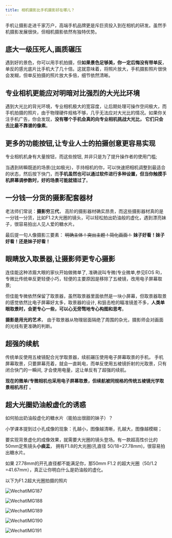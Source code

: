 ```yaml
---
title: 相机摄影比手机摄影好在哪儿？
---
```



手机让摄影走进千家万户，高端手机品牌更是斥巨资投入到在相机的研发。虽然手机摄影发展很快，但相机摄影依然有独特优势。



## 底大一级压死人,画质碾压



遇到好的景色，你可以用手机拍摄，但**如果景色足够美，你一定后悔没有带单反**，单反的感光底片比手机大了几十倍。这就意味着，将照片放大，手机摄影照片很快会发糊，但单反拍摄的照片放大多倍，细节依然清晰。



## 专业相机更能应对明暗对比强烈的大光比环境



遇到大光比的背光环境，专业相机极大的宽容度，让后期处理可操作空间极大，而手机拍摄的照片，由于物理硬件规格不够，几乎无法应对大光比的情况。如果你关注手机广告，你会发现，**没有哪个手机会真的向专业相机挑战大光比， 它们只会去比最不靠谱的像素**。



## 更多的功能按钮,让专业人士的拍摄创意更容易实现



专业相机机身有大量按钮，而这些按钮, 并非只是为了提升操作者的使用门槛;

当遇到转瞬既逝的场景(比如极光)，手持相机的你，可以快速把相机调整到最适合的状态，然后按下快门，而**手机虽然也可以通过软件进行多种设置，但当你触摸手机屏幕调参数时，好的场景可能就错过了**。




## 一分钱一分货的摄影配套器材


老法师们常说：**摄影穷三代**， 高阶的摄影器材确实昂贵，而这些摄影器材真的是一分钱一分货，比如F1.2大光圈的镜头，可以轻松拍出奶油般的虚化，遇到漂亮妹子，很容易拍出人见人爱的糖水片。

最后提一句人像摄影三要素： ~~明确主体！突出主题！简化画面！~~ **妹子好看！妹子好看！还是妹子好看！**



## 眼睛放入取景器,让摄影师更专心摄影



连佳能这种浓眉大眼的家伙开始做微单了, 准确说叫专微(专业微单,参见EOS R)，专微比传统单反更轻便小巧，轻便的主要原因是移除了五棱镜，改用电子屏幕取景;

但佳能专微依然保留了取景器，虽然取景器里面依然是一块小屏幕，但取景器取景的感觉依然比电子屏幕好太多，取景器的设计, 和狙击枪的瞄准镜差不多，**人类单眼取景时，会更专心一些，可以心无旁骛地专心构图和思考**。

**摄影是用光的艺术**， 由于取景器从物理层面隔绝了周围的杂光，摄影师会对画面的光线有更准确的判断。



## 超强的续航 




传统单反使用五棱镜配合光学取景器，续航碾压使用电子屏幕取景的手机， 手机屏幕取景，只要屏幕亮着，就会一直耗电，而单反使用五棱镜折射的光取景，只有闭合快门的一瞬间, 才会使用电量，这让单反有了超强的续航。

**现在的微单/专微相机也采用电子屏幕取景，但续航被同规格的传统五棱镜光学取景相机吊打** 。





## 超大光圈奶油般虚化的诱惑



如何拍出奶油般虚化的糖水片（能拍出很甜的妹子）？

小学课本提到过小孔成像的现象：孔越小，图像越清晰，孔越大，图像越模糊；

要实现背景虚化的成像效果，就需要大光圈的镜头登场。有一款超高性价比的50mm定焦镜头**小痰盂**， 拥有F1.8的大光圈(孔直径  50/18=27.78mm)，很容易拍出糖水片。

如果 27.78mm的开孔直径都不能满足你，那50mm  F1.2 的超大光圈（50/1.2 =41.67mm），真正让你明白什么是奶油般的虚化。



以下为F1.2超大光圈拍摄的照片



![WechatIMG187](https://www.v2fy.com/asset/0i/jikemiji/jikemiji-md/2020-12-23-camera.assets/WechatIMG187.jpeg)

![WechatIMG188](https://www.v2fy.com/asset/0i/jikemiji/jikemiji-md/2020-12-23-camera.assets/WechatIMG188.jpeg)

![WechatIMG189](https://www.v2fy.com/asset/0i/jikemiji/jikemiji-md/2020-12-23-camera.assets/WechatIMG189.jpeg)

![WechatIMG190](https://www.v2fy.com/asset/0i/jikemiji/jikemiji-md/2020-12-23-camera.assets/WechatIMG190.jpeg)

![WechatIMG191](https://www.v2fy.com/asset/0i/jikemiji/jikemiji-md/2020-12-23-camera.assets/WechatIMG191.jpeg)





